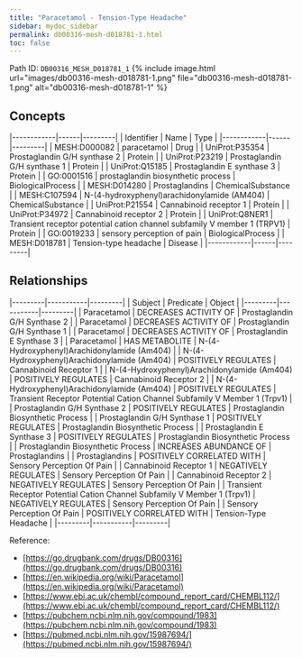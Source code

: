 ```yaml
---
title: "Paracetamol - Tension-Type Headache"
sidebar: mydoc_sidebar
permalink: db00316-mesh-d018781-1.html
toc: false 
---
```



Path ID: `DB00316_MESH_D018781_1`
{% include image.html url="images/db00316-mesh-d018781-1.png" file="db00316-mesh-d018781-1.png" alt="db00316-mesh-d018781-1" %}

## Concepts

|------------|------|---------|
| Identifier | Name | Type    |
|------------|------|---------|
| MESH:D000082 | paracetamol | Drug |
| UniProt:P35354 | Prostaglandin G/H synthase 2 | Protein |
| UniProt:P23219 | Prostaglandin G/H synthase 1 | Protein |
| UniProt:Q15185 | Prostaglandin E synthase 3 | Protein |
| GO:0001516 | prostaglandin biosynthetic process | BiologicalProcess |
| MESH:D014280 | Prostaglandins | ChemicalSubstance |
| MESH:C107594 | N-(4-hydroxyphenyl)arachidonylamide (AM404) | ChemicalSubstance |
| UniProt:P21554 | Cannabinoid receptor 1 | Protein |
| UniProt:P34972 | Cannabinoid receptor 2 | Protein |
| UniProt:Q8NER1 | Transient receptor potential cation channel subfamily V member 1 (TRPV1) | Protein |
| GO:0019233 | sensory perception of pain | BiologicalProcess |
| MESH:D018781 | Tension-type headache | Disease |
|------------|------|---------|

## Relationships

|---------|-----------|---------|
| Subject | Predicate | Object  |
|---------|-----------|---------|
| Paracetamol | DECREASES ACTIVITY OF | Prostaglandin G/H Synthase 2 |
| Paracetamol | DECREASES ACTIVITY OF | Prostaglandin G/H Synthase 1 |
| Paracetamol | DECREASES ACTIVITY OF | Prostaglandin E Synthase 3 |
| Paracetamol | HAS METABOLITE | N-(4-Hydroxyphenyl)Arachidonylamide (Am404) |
| N-(4-Hydroxyphenyl)Arachidonylamide (Am404) | POSITIVELY REGULATES | Cannabinoid Receptor 1 |
| N-(4-Hydroxyphenyl)Arachidonylamide (Am404) | POSITIVELY REGULATES | Cannabinoid Receptor 2 |
| N-(4-Hydroxyphenyl)Arachidonylamide (Am404) | POSITIVELY REGULATES | Transient Receptor Potential Cation Channel Subfamily V Member 1 (Trpv1) |
| Prostaglandin G/H Synthase 2 | POSITIVELY REGULATES | Prostaglandin Biosynthetic Process |
| Prostaglandin G/H Synthase 1 | POSITIVELY REGULATES | Prostaglandin Biosynthetic Process |
| Prostaglandin E Synthase 3 | POSITIVELY REGULATES | Prostaglandin Biosynthetic Process |
| Prostaglandin Biosynthetic Process | INCREASES ABUNDANCE OF | Prostaglandins |
| Prostaglandins | POSITIVELY CORRELATED WITH | Sensory Perception Of Pain |
| Cannabinoid Receptor 1 | NEGATIVELY REGULATES | Sensory Perception Of Pain |
| Cannabinoid Receptor 2 | NEGATIVELY REGULATES | Sensory Perception Of Pain |
| Transient Receptor Potential Cation Channel Subfamily V Member 1 (Trpv1) | NEGATIVELY REGULATES | Sensory Perception Of Pain |
| Sensory Perception Of Pain | POSITIVELY CORRELATED WITH | Tension-Type Headache |
|---------|-----------|---------|

Reference: 
  - [https://go.drugbank.com/drugs/DB00316](https://go.drugbank.com/drugs/DB00316)
  - [https://en.wikipedia.org/wiki/Paracetamol](https://en.wikipedia.org/wiki/Paracetamol)
  - [https://www.ebi.ac.uk/chembl/compound_report_card/CHEMBL112/](https://www.ebi.ac.uk/chembl/compound_report_card/CHEMBL112/)
  - [https://pubchem.ncbi.nlm.nih.gov/compound/1983](https://pubchem.ncbi.nlm.nih.gov/compound/1983)
  - [https://pubmed.ncbi.nlm.nih.gov/15987694/](https://pubmed.ncbi.nlm.nih.gov/15987694/)
